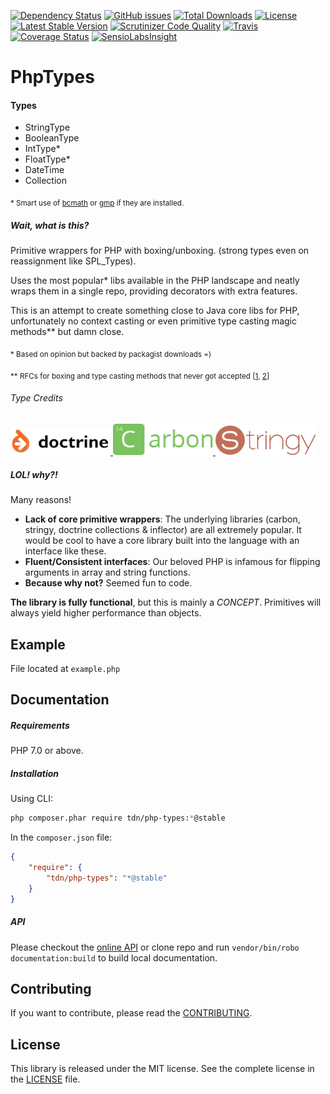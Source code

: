 [![Dependency Status][version eye shield]][version eye]
[![GitHub issues][github issues]][issues page]
[![Total Downloads][downloads shield]][packagist page]
[![License][license shield]][packagist page]
[![Latest Stable Version][latest version shield]][packagist page]
[![Scrutinizer Code Quality][scrutinizer score shield]][scrutinizer page]
[![Travis][travis build shield]][travis page]
[![Coverage Status][coveralls badge]][coveralls page]
[![SensioLabsInsight][sensio shield]][sensio page]

PhpTypes
========

#### Types

- StringType
- BooleanType
- IntType*
- FloatType*
- DateTime
- Collection

<sub>* Smart use of [bcmath] or [gmp] if they are installed.</sub>

##### Wait, what is this?

Primitive wrappers for PHP with boxing/unboxing. (strong types even on reassignment like SPL_Types).

Uses the most popular* libs available in the PHP landscape and neatly wraps them in a single repo,
 providing decorators with extra features.

This is an attempt to create something close to Java core libs for PHP, unfortunately no context casting
 or even primitive type casting magic methods** but damn close.

<sub>* Based on opinion but backed by packagist downloads =)</sub>

<sub>** RFCs for boxing and type casting methods that never got accepted [[1](https://wiki.php.net/rfc/boxingandunboxing), 
[2](https://wiki.php.net/rfc/object_cast_to_types)]</sub>

###### Type Credits

<a href="https://github.com/doctrine">
  <img src="https://raw.githubusercontent.com/TheDevNetwork/Aux/master/images/doctrine-logo.png" alt="Doctrine Collections & Doctrine Inflector" width="160px" />
</a> 
<a href="https://github.com/briannesbitt/carbon">
  <img src="https://raw.githubusercontent.com/TheDevNetwork/Aux/master/images/carbon-logo.png" alt="Doctrine" width="160px" />
</a>
<a href="https://github.com/danielstjules/Stringy">
  <img src="https://raw.githubusercontent.com/TheDevNetwork/Aux/master/images/stringy.png" alt="Stringy" width="160px" />
</a>

##### LOL! why?!

Many reasons!
* **Lack of core primitive wrappers**: The underlying libraries (carbon, stringy, doctrine collections & inflector) are all 
 extremely popular. It would be cool to have a core library built into the language with an interface like these.
* **Fluent/Consistent interfaces**: Our beloved PHP is infamous for flipping arguments in array and string functions.
* **Because why not?** Seemed fun to code.

**The library is fully functional**, but this is mainly a *CONCEPT*. 
Primitives will always yield higher performance than objects.

Example
-------
File located at `example.php`

Documentation
-------------

##### Requirements

PHP 7.0 or above.

##### Installation

Using CLI:

```bash
php composer.phar require tdn/php-types:*@stable
```

In the `composer.json` file:
```json
{
    "require": {
        "tdn/php-types": "*@stable"
    }
}
```

##### API

Please checkout the [online API] or clone repo and run `vendor/bin/robo documentation:build` to build local documentation.

Contributing
------------

If you want to contribute, please read the [CONTRIBUTING](CONTRIBUTING.md).

License
-------

This library is released under the MIT license. See the complete license in the [LICENSE](LICENSE) file.

[online API]: http://todo
[performance-doc]: docs/performance.md
[bcmath]: https://secure.php.net/manual/en/book.bc.php
[gmp]: https://secure.php.net/manual/en/book.gmp.php
[main documentation file]: docs/index.md

[SensioLabsInsight]:https://insight.sensiolabs.com/projects/5d4f02af-7c43-4079-bcb0-9d57439a9a3f/big.png
[version eye shield]: https://www.versioneye.com/user/projects/55e90585211c6b001f00088b/badge.svg?style=flat-square
[version eye]: https://www.versioneye.com/user/projects/55e90585211c6b001f00088b
[github issues]: https://img.shields.io/github/issues/TheDevNetwork/PhpTypes.svg?style=flat-square
[issues page]: https://github.com/TheDevNetwork/PhpTypes/issues
[downloads shield]: https://img.shields.io/packagist/dt/tdn/php-types.svg?style=flat-square
[license shield]: https://img.shields.io/packagist/l/tdn/php-types.svg?style=flat-square
[latest version shield]: https://img.shields.io/packagist/v/tdn/php-types.svg?style=flat-square
[packagist page]: https://packagist.org/packages/tdn/php-types
[scrutinizer score shield]: https://img.shields.io/scrutinizer/g/TheDevNetwork/PhpTypes.svg?style=flat-square
[scrutinizer page]: https://scrutinizer-ci.com/g/TheDevNetwork/PhpTypes
[travis build shield]: https://img.shields.io/travis/TheDevNetwork/PhpTypes.svg?style=flat-square
[travis page]: https://travis-ci.org/TheDevNetwork/PhpTypes
[coveralls badge]: https://img.shields.io/coveralls/TheDevNetwork/PhpTypes/develop.svg?style=flat-square
[coveralls page]: https://coveralls.io/github/TheDevNetwork/PhpTypes?branch=develop
[sensio shield]: https://insight.sensiolabs.com/projects/5d4f02af-7c43-4079-bcb0-9d57439a9a3f/mini.png
[sensio page]: https://insight.sensiolabs.com/projects/5d4f02af-7c43-4079-bcb0-9d57439a9a3f
